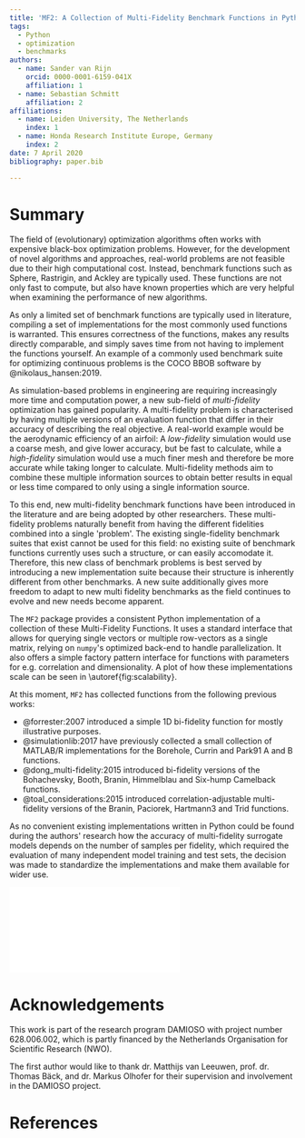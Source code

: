 ```yaml
---
title: 'MF2: A Collection of Multi-Fidelity Benchmark Functions in Python'
tags:
  - Python
  - optimization
  - benchmarks
authors:
  - name: Sander van Rijn
    orcid: 0000-0001-6159-041X
    affiliation: 1
  - name: Sebastian Schmitt
    affiliation: 2
affiliations:
  - name: Leiden University, The Netherlands
    index: 1
  - name: Honda Research Institute Europe, Germany
    index: 2
date: 7 April 2020
bibliography: paper.bib

---
```



# Summary

The field of (evolutionary) optimization algorithms often works with expensive
black-box optimization problems. However, for the development of novel
algorithms and approaches, real-world problems are not feasible due to their
high computational cost. Instead, benchmark functions such as Sphere, Rastrigin,
and Ackley are typically used. These functions are not only fast to compute, but
also have known properties which are very helpful when examining the performance
of new algorithms.

As only a limited set of benchmark functions are typically used in literature,
compiling a set of implementations for the most commonly used functions is
warranted. This ensures correctness of the functions, makes any results directly
comparable, and simply saves time from not having to implement the functions
yourself. An example of a commonly used benchmark suite for optimizing
continuous problems is the COCO BBOB software by @nikolaus_hansen:2019.

As simulation-based problems in engineering are requiring increasingly more time
and computation power, a new sub-field of *multi-fidelity* optimization has
gained popularity. A multi-fidelity problem is characterised by having multiple
versions of an evaluation function that differ in their accuracy of describing
the real objective. A real-world example would be the aerodynamic efficiency of
an airfoil: A *low-fidelity* simulation would use a coarse mesh, and give lower
accuracy, but be fast to calculate, while a *high-fidelity* simulation would use
a much finer mesh and therefore be more accurate while taking longer to
calculate. Multi-fidelity methods aim to combine these multiple information
sources to obtain better results in equal or less time compared to only using a
single information source.

To this end, new multi-fidelity benchmark functions have been introduced in the
literature and are being adopted by other researchers. These multi-fidelity
problems naturally benefit from having the different fidelities combined into a
single 'problem'. The existing single-fidelity benchmark suites that exist
cannot be used for this field: no existing suite of benchmark functions
currently uses such a structure, or can easily accomodate it. Therefore, this
new class of benchmark problems is best served by introducing a new
implementation suite because their structure is inherently different from other
benchmarks. A new suite additionally gives more freedom to adapt to new multi
fidelity benchmarks as the field continues to evolve and new needs become
apparent.

The ``MF2`` package provides a consistent Python implementation of a collection
of these Multi-Fidelity Functions. It uses a standard interface that allows for
querying single vectors or multiple row-vectors as a single matrix, relying on
``numpy``'s optimized back-end to handle parallelization. It also offers a
simple factory pattern interface for functions with parameters for e.g.
correlation and dimensionality. A plot of how these implementations scale can
be seen in \autoref{fig:scalability}.

At this moment, ``MF2`` has collected functions
from the following previous works:

  * @forrester:2007 introduced a simple 1D bi-fidelity function for mostly
    illustrative purposes.
  * @simulationlib:2017 have previously collected a small collection of
    MATLAB/R implementations for the Borehole, Currin and Park91 A and B
    functions.
  * @dong_multi-fidelity:2015 introduced bi-fidelity versions of the
    Bohachevsky, Booth, Branin, Himmelblau and Six-hump Camelback functions.
  * @toal_considerations:2015 introduced correlation-adjustable multi-fidelity
    versions of the Branin, Paciorek, Hartmann3 and Trid functions.

As no convenient existing implementations written in Python could be found
during the authors' research how the accuracy of multi-fidelity surrogate models
depends on the number of samples per fidelity, which required the evaluation of
many independent model training and test sets, the decision was made to
standardize the implementations and make them available for wider use.


![**Scalability plot** This plot shows how the evaluation time of high- and
low-fidelity functions scales with the number of points *N* being passed in
simultaneously. Running times were measured on a desktop PC with an Intel core
i7 5820k 6-core CPU, with Python 3.6.3 and Numpy 1.18.4. The times are divided
by the time needed for N=1 as a normalization. This is done independently for
each function and fidelity level. Results are grouped by function
dimensionality. If there are multiple functions, the mean is plotted with error
bars indicating the minimum and maximum time. Note that the 3D Hartmann3 and 6D
Hartmann6 function are significantly more computationally expensive than other
functions by definition, as they requires multiple matrix multiplications.
\label{fig:scalability}](../docs/_static/scalability.pdf)

# Acknowledgements

This work is part of the research program DAMIOSO with project number
628.006.002, which is partly financed by the Netherlands Organisation
for Scientific Research (NWO).

The first author would like to thank dr. Matthijs van Leeuwen, prof. dr. Thomas
Bäck, and dr. Markus Olhofer for their supervision and involvement in the
DAMIOSO project.

# References